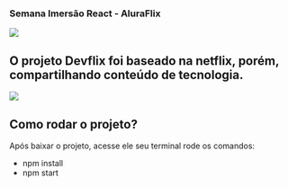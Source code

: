 
### Semana Imersão React - AluraFlix 
![](assets/img/logo-alura.svg) <p>

## O projeto Devflix foi baseado na netflix, porém, compartilhando conteúdo de tecnologia.

![](assets/img/Logo.png) <p>

## Como rodar o projeto?
Após baixar o projeto, acesse ele seu terminal rode os comandos:

* npm install
* npm start


